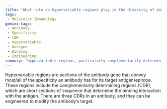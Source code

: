 ```yaml
---
title: "What role do hypervariable regions play in the diversity of antibody specificity?"
tags:
 - Molecular Immunology
gemini-tags:
 - Antibody
 - Specificity
 - CDR
 - Hypervariable
 - Antigen
 - Binding
 - Engineering
summary: "Hypervariable regions, particularly complementarity determining regions (CDRs), are key parts of antibody genes that define antigen specificity and can be engineered to alter the antibody's target."
---
```

Hypervariable regions are sections of the antibody gene that convey most/all of the specificity an antibody has for its target antigen/epitope. These regions include the complementarity determining regions (CDR), which are short sections of sequence that determine the binding interaction with the antigen. There are three CDRs in an antibody, and they can be engineered to modify the antibody’s target.